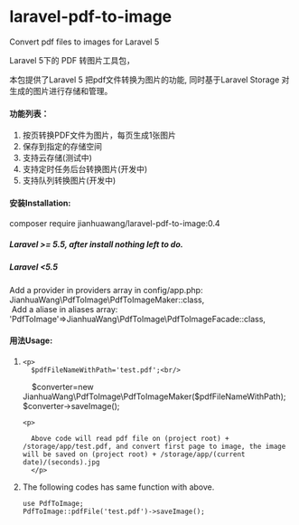 # laravel-pdf-to-image
Convert pdf files to images for Laravel 5


Laravel 5下的 PDF 转图片工具包，
<p>本包提供了Laravel 5 把pdf文件转换为图片的功能, 同时基于Laravel Storage 对生成的图片进行存储和管理。</p>
<h4>功能列表：</h4>
<ol>
<li>按页转换PDF文件为图片，每页生成1张图片</li>
<li>保存到指定的存储空间</li>
<li>支持云存储(测试中)</li>
<li>支持定时任务后台转换图片(开发中)</li>
<li>支持队列转换图片(开发中)</li>
</ol>

<h4>安装Installation:</h4>
<p>
composer require jianhuawang/laravel-pdf-to-image:0.4
</p>
<h5>Laravel >= 5.5, after install nothing left to do.</h5>
<h5>Laravel <5.5</h5>
<p>
  Add a provider in providers array in config/app.php:<br/>
  JianhuaWang\PdfToImage\PdfToImageMaker::class,<br/>
  Add a aliase in aliases array:<br/>
  'PdfToImage'=>JianhuaWang\PdfToImage\PdfToImageFacade::class,
  
  
  </p>

<h4>用法Usage:</h4>
<ol>
  <li>
    <P></P>
    
    <p>
      $pdfFileNameWithPath='test.pdf';<br/>
      
      $converter=new JianhuaWang\PdfToImage\PdfToImageMaker($pdfFileNameWithPath);
      $converter->saveImage();
    </p>
    
    <p>
    
      Above code will read pdf file on (project root) + /storage/app/test.pdf, and convert first page to image, the image will be saved on (project root) + /storage/app/(current date)/(seconds).jpg
      </p>
  </li>
  <li>
  <p>
    The following codes has same function with above.
  </p>
  <p>
    
    use PdfToImage;
    PdfToImage::pdfFile('test.pdf')->saveImage();
  </p>
</li>
</ol>
